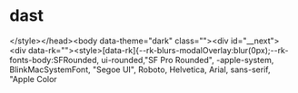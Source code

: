 # dast
 &lt;/style>&lt;/head>&lt;body data-theme="dark" class="">&lt;div id="__next">&lt;div data-rk="">&lt;style>[data-rk]{--rk-blurs-modalOverlay:blur(0px);--rk-fonts-body:SFRounded, ui-rounded,"SF Pro Rounded", -apple-system, BlinkMacSystemFont, "Segoe UI", Roboto, Helvetica, Arial, sans-serif, "Apple Color
